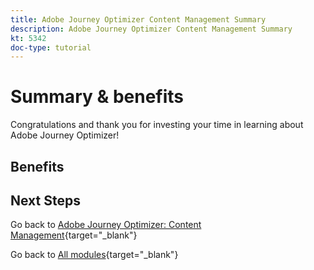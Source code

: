 ```yaml
---
title: Adobe Journey Optimizer Content Management Summary
description: Adobe Journey Optimizer Content Management Summary
kt: 5342
doc-type: tutorial
---
```

# Summary & benefits

Congratulations and thank you for investing your time in learning about Adobe Journey Optimizer! 

## Benefits

## Next Steps

Go back to [Adobe Journey Optimizer: Content Management](./ajocontent.md){target="_blank"}

Go back to [All modules](./../../../../overview.md){target="_blank"}
